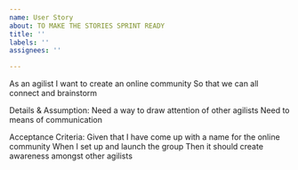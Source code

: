 ```yaml
---
name: User Story
about: TO MAKE THE STORIES SPRINT READY
title: ''
labels: ''
assignees: ''

---
```


As an agilist
I want to create an online community
So that we can all connect and brainstorm

Details & Assumption:
Need a way to draw attention of other agilists
Need to means of communication

Acceptance Criteria:
Given that I have come up with a name for the online community
When I set up and launch the group
Then it should create awareness amongst other agilists
